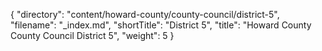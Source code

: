 {
  "directory": "content/howard-county/county-council/district-5",
  "filename": "_index.md",
  "shortTitle": "District 5",
  "title": "Howard County County Council District 5",
  "weight": 5
}
